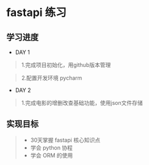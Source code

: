 # fastapi 练习

## 学习进度
- DAY 1 
> 1.完成项目初始化，用github版本管理

> 2.配置开发环境 pycharm
- DAY 2
> 1.完成电影的增删改查基础功能，使用json文件存储

## 实现目标
> - 30天掌握 fastapi 核心知识点
> - 学会 python 协程
> - 学会 ORM 的使用

```python



```

